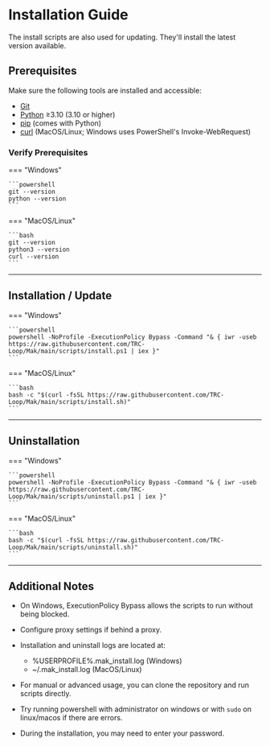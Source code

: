 # Installation Guide

The install scripts are also used for updating.
They'll install the latest version available.

## Prerequisites

Make sure the following tools are installed and accessible:

* [Git](https://github.com/git-guides/install-git)
* [Python](https://realpython.com/installing-python/) ≥3.10 (3.10 or higher)
* [pip](https://pip.pypa.io/en/stable/installation/) (comes with Python)
* [curl](https://curl.se) (MacOS/Linux; Windows uses PowerShell's Invoke-WebRequest)

### Verify Prerequisites

=== "Windows"

    ```powershell
    git --version
    python --version
    ```

=== "MacOS/Linux"

    ```bash
    git --version
    python3 --version
    curl --version
    ```

---

## Installation / Update

=== "Windows"

    ```powershell
    powershell -NoProfile -ExecutionPolicy Bypass -Command "& { iwr -useb https://raw.githubusercontent.com/TRC-Loop/Mak/main/scripts/install.ps1 | iex }"
    ```

=== "MacOS/Linux"

    ```bash
    bash -c "$(curl -fsSL https://raw.githubusercontent.com/TRC-Loop/Mak/main/scripts/install.sh)"
    ```

---

## Uninstallation

=== "Windows"

    ```powershell
    powershell -NoProfile -ExecutionPolicy Bypass -Command "& { iwr -useb https://raw.githubusercontent.com/TRC-Loop/Mak/main/scripts/uninstall.ps1 | iex }"
    ```

=== "MacOS/Linux"

    ```bash
    bash -c "$(curl -fsSL https://raw.githubusercontent.com/TRC-Loop/Mak/main/scripts/uninstall.sh)"
    ```

---

## Additional Notes

* On Windows, ExecutionPolicy Bypass allows the scripts to run without being blocked.
* Configure proxy settings if behind a proxy.
* Installation and uninstall logs are located at:

  * %USERPROFILE%.mak_install.log (Windows)
  * ~/.mak_install.log (MacOS/Linux)
* For manual or advanced usage, you can clone the repository and run scripts directly.
* Try running powershell with administrator on windows or with `sudo` on linux/macos if there are errors.
* During the installation, you may need to enter your password.
